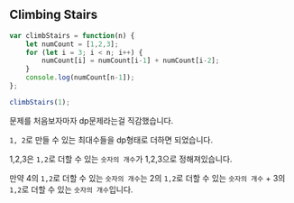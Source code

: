 ## Climbing Stairs

```js
var climbStairs = function(n) {
    let numCount = [1,2,3];
    for (let i = 3; i < n; i++) {
        numCount[i] = numCount[i-1] + numCount[i-2];
    }
    console.log(numCount[n-1]);
};

climbStairs(1);
```

문제를 처음보자마자 dp문제라는걸 직감했습니다.

`1, 2`로 만들 수 있는 최대수들을 dp형태로 더하면 되었습니다.

1,2,3은 `1,2`로 더할 수 있는 `숫자의 개수`가 1,2,3으로 정해져있습니다. 

만약 4의 `1,2`로 더할 수 있는 `숫자의 개수`는 
2의 `1,2`로 더할 수 있는 `숫자의 개수` + 3의 `1,2`로 더할 수 있는 `숫자의 개수`입니다.